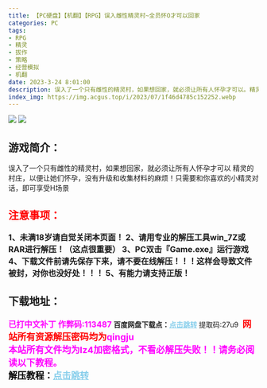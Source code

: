 ```yaml
---
title: 【PC硬盘】【机翻】【RPG】误入雌性精灵村~全员怀O才可以回家
categories: PC
tags:
- RPG
- 精灵
- 拔作
- 策略
- 经营模拟
- 机翻
date: 2023-3-24 8:01:00
description: 误入了一个只有雌性的精灵村，如果想回家，就必须让所有人怀孕才可以。精灵的村庄，以便让她们怀孕，没有升级和收集材料的麻烦！只需要和你喜欢的小精灵对话，即可享受H场景
index_img: https://img.acgus.top/i/2023/07/1f46d4785c152252.webp
---
```

![](https://img.acgus.top/i/2023/07/1f46d4785c152252.webp)
![](https://img.acgus.top/i/2023/07/23963b1933153100-1024x716.webp)
## 游戏简介：
误入了一个只有雌性的精灵村，如果想回家，就必须让所有人怀孕才可以
精灵的村庄，以便让她们怀孕，没有升级和收集材料的麻烦！只需要和你喜欢的小精灵对话，即可享受H场景
<br>





## <font color=#FF0000 >注意事项：</font>
<font size=3><b>1、未满18岁请自觉关闭本页面！
2、请用专业的解压工具win_7Z或RAR进行解压！（这点很重要）
3、PC双击『Game.exe』运行游戏
4、下载文件前请先保存下来，请不要在线解压！！！这样会导致文件被封，对你也没好处！！！
5、有能力请支持正版！</b></font>

## 下载地址：
<font color=#FF00FF size=3><b>已打中文补丁</b></font>
<font color=#FF00FF size=3>**作弊码:113487**</font>
<b>百度网盘下载点：</b><a href="https://pan.baidu.com/s/1XBNovuDPKGMxOi6dNkTaQw?pwd=27u9" style="color: #87CEEB;"><b>点击跳转</b></a> 提取码:27u9
<a style="padding: 0" href="https://post.qingju.org/AD/"><img style="max-width:100%" src="https://img.acgus.top/i/2024/07/478f689b8021d8d499ab43d21acf137a.gif" alt=""></a>
<b><font color=#FF0000 size=4>网站所有资源解压密码均为</b></font><b><font color=#FF00FF size=4>qingju</font><font color=#FF0000 ></font></b><br><b><font color=#FF00FF size=4>本站所有文件均为lz4加密格式，不看必解压失败！！请务必阅读以下教程。</b></font><br><b><font color=#000 size=4>解压教程：</b><a href="https://post.qingju.org/tutorial/000/" style="color: #87CEEB;"><b>点击跳转</b></a>
